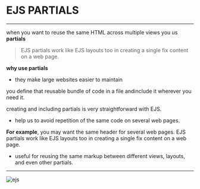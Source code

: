 #  EJS PARTIALS

____________________________________

when you want to reuse the same HTML across multiple views you us  **partials**

>EJS partials work like EJS layouts too in creating a single fix content on a web page.

**why use partials**
-   they make large websites easier to maintain

you define that reusable bundle of code in a file andinclude it wherever you need it.

creating and including partials is very straightforward with EJS.

- help us to avoid repetition of the same code on several web pages.

 **For example**, you may want the same header for several web pages. EJS partials work like EJS layouts too in creating a single fix content on a web page. 

 -  useful for reusing the same markup between different views, layouts, and even other partials.


_________________________________________


 ![ejs](https://i.stack.imgur.com/Jt4nj.png)





